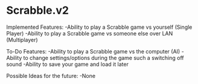 Scrabble.v2
===========

Implemented Features:
	-Ability to play a Scrabble game vs yourself (Single Player)
	-Ability to play a Scrabble game vs someone else over LAN (Multiplayer)

To-Do Features:
	-Ability to play a Scrabble game vs the computer (AI)
	-Ability to change settings/options during the game such a switching off sound
	-Ability to save your game and load it later

Possible Ideas for the future:
	-None


